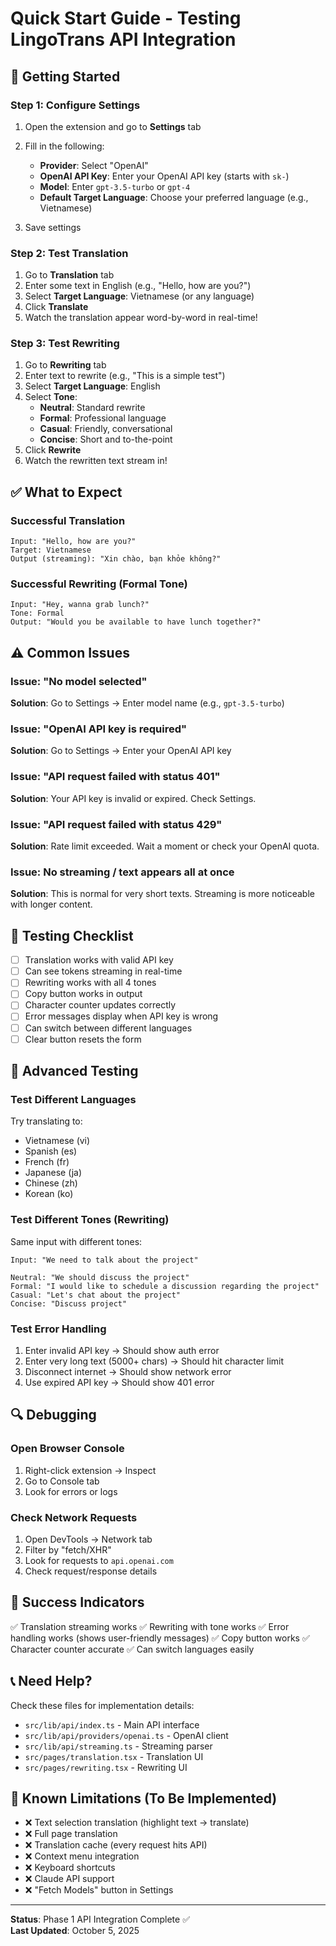 # Quick Start Guide - Testing LingoTrans API Integration

## 🚀 Getting Started

### Step 1: Configure Settings

1. Open the extension and go to **Settings** tab
2. Fill in the following:
    - **Provider**: Select "OpenAI"
    - **OpenAI API Key**: Enter your OpenAI API key (starts with `sk-`)
    - **Model**: Enter `gpt-3.5-turbo` or `gpt-4`
    - **Default Target Language**: Choose your preferred language (e.g., Vietnamese)

3. Save settings

### Step 2: Test Translation

1. Go to **Translation** tab
2. Enter some text in English (e.g., "Hello, how are you?")
3. Select **Target Language**: Vietnamese (or any language)
4. Click **Translate**
5. Watch the translation appear word-by-word in real-time!

### Step 3: Test Rewriting

1. Go to **Rewriting** tab
2. Enter text to rewrite (e.g., "This is a simple test")
3. Select **Target Language**: English
4. Select **Tone**:
    - **Neutral**: Standard rewrite
    - **Formal**: Professional language
    - **Casual**: Friendly, conversational
    - **Concise**: Short and to-the-point
5. Click **Rewrite**
6. Watch the rewritten text stream in!

## ✅ What to Expect

### Successful Translation

```
Input: "Hello, how are you?"
Target: Vietnamese
Output (streaming): "Xin chào, bạn khỏe không?"
```

### Successful Rewriting (Formal Tone)

```
Input: "Hey, wanna grab lunch?"
Tone: Formal
Output: "Would you be available to have lunch together?"
```

## ⚠️ Common Issues

### Issue: "No model selected"

**Solution**: Go to Settings → Enter model name (e.g., `gpt-3.5-turbo`)

### Issue: "OpenAI API key is required"

**Solution**: Go to Settings → Enter your OpenAI API key

### Issue: "API request failed with status 401"

**Solution**: Your API key is invalid or expired. Check Settings.

### Issue: "API request failed with status 429"

**Solution**: Rate limit exceeded. Wait a moment or check your OpenAI quota.

### Issue: No streaming / text appears all at once

**Solution**: This is normal for very short texts. Streaming is more noticeable with longer content.

## 🎯 Testing Checklist

- [ ] Translation works with valid API key
- [ ] Can see tokens streaming in real-time
- [ ] Rewriting works with all 4 tones
- [ ] Copy button works in output
- [ ] Character counter updates correctly
- [ ] Error messages display when API key is wrong
- [ ] Can switch between different languages
- [ ] Clear button resets the form

## 📝 Advanced Testing

### Test Different Languages

Try translating to:

- Vietnamese (vi)
- Spanish (es)
- French (fr)
- Japanese (ja)
- Chinese (zh)
- Korean (ko)

### Test Different Tones (Rewriting)

Same input with different tones:

```
Input: "We need to talk about the project"

Neutral: "We should discuss the project"
Formal: "I would like to schedule a discussion regarding the project"
Casual: "Let's chat about the project"
Concise: "Discuss project"
```

### Test Error Handling

1. Enter invalid API key → Should show auth error
2. Enter very long text (5000+ chars) → Should hit character limit
3. Disconnect internet → Should show network error
4. Use expired API key → Should show 401 error

## 🔍 Debugging

### Open Browser Console

1. Right-click extension → Inspect
2. Go to Console tab
3. Look for errors or logs

### Check Network Requests

1. Open DevTools → Network tab
2. Filter by "fetch/XHR"
3. Look for requests to `api.openai.com`
4. Check request/response details

## 🎉 Success Indicators

✅ Translation streaming works
✅ Rewriting with tone works
✅ Error handling works (shows user-friendly messages)
✅ Copy button works
✅ Character counter accurate
✅ Can switch languages easily

## 📞 Need Help?

Check these files for implementation details:

- `src/lib/api/index.ts` - Main API interface
- `src/lib/api/providers/openai.ts` - OpenAI client
- `src/lib/api/streaming.ts` - Streaming parser
- `src/pages/translation.tsx` - Translation UI
- `src/pages/rewriting.tsx` - Rewriting UI

## 🚧 Known Limitations (To Be Implemented)

- ❌ Text selection translation (highlight text → translate)
- ❌ Full page translation
- ❌ Translation cache (every request hits API)
- ❌ Context menu integration
- ❌ Keyboard shortcuts
- ❌ Claude API support
- ❌ "Fetch Models" button in Settings

---

**Status**: Phase 1 API Integration Complete ✅  
**Last Updated**: October 5, 2025
